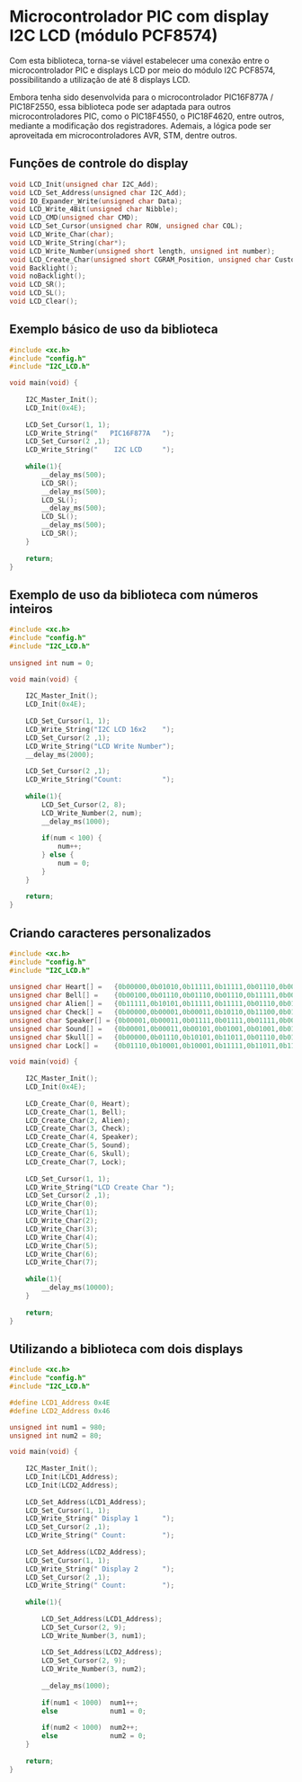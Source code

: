 # Microcontrolador PIC com display I2C LCD (módulo PCF8574)
Com esta biblioteca, torna-se viável estabelecer uma conexão entre o microcontrolador PIC e displays LCD por meio do módulo I2C PCF8574, possibilitando a utilização de até 8 displays LCD.

Embora tenha sido desenvolvida para o microcontrolador PIC16F877A / PIC18F2550, essa biblioteca pode ser adaptada para outros microcontroladores PIC, como o PIC18F4550, o PIC18F4620, entre outros, mediante a modificação dos registradores. Ademais, a lógica pode ser aproveitada em microcontroladores AVR, STM, dentre outros.

## Funções de controle do display 

``` C
void LCD_Init(unsigned char I2C_Add);
void LCD_Set_Address(unsigned char I2C_Add);
void IO_Expander_Write(unsigned char Data);
void LCD_Write_4Bit(unsigned char Nibble);
void LCD_CMD(unsigned char CMD);
void LCD_Set_Cursor(unsigned char ROW, unsigned char COL);
void LCD_Write_Char(char);
void LCD_Write_String(char*);
void LCD_Write_Number(unsigned short length, unsigned int number);
void LCD_Create_Char(unsigned short CGRAM_Position, unsigned char Custom_Char[]);
void Backlight();
void noBacklight();
void LCD_SR();
void LCD_SL();
void LCD_Clear();
```

## Exemplo básico de uso da biblioteca

``` C
#include <xc.h>
#include "config.h"
#include "I2C_LCD.h"

void main(void) {
    
    I2C_Master_Init();
    LCD_Init(0x4E);
    
    LCD_Set_Cursor(1, 1);
    LCD_Write_String("   PIC16F877A   ");
    LCD_Set_Cursor(2 ,1);
    LCD_Write_String("    I2C LCD     ");
    
    while(1){
        __delay_ms(500);
        LCD_SR();
        __delay_ms(500);
        LCD_SL();
        __delay_ms(500);
        LCD_SL();
        __delay_ms(500);
        LCD_SR();
    }
    
    return;
}
```

## Exemplo de uso da biblioteca com números inteiros

```C
#include <xc.h>
#include "config.h"
#include "I2C_LCD.h"
    
unsigned int num = 0;

void main(void) {
    
    I2C_Master_Init();
    LCD_Init(0x4E);
    
    LCD_Set_Cursor(1, 1);
    LCD_Write_String("I2C LCD 16x2    ");
    LCD_Set_Cursor(2 ,1);
    LCD_Write_String("LCD Write Number");
    __delay_ms(2000);
    
    LCD_Set_Cursor(2 ,1);
    LCD_Write_String("Count:          ");
    
    while(1){
        LCD_Set_Cursor(2, 8);
        LCD_Write_Number(2, num);
        __delay_ms(1000);
        
        if(num < 100) {
            num++;
        } else {
            num = 0;
        }
    }
    
    return;
}
```

## Criando caracteres personalizados
```C
#include <xc.h>
#include "config.h"
#include "I2C_LCD.h"
    
unsigned char Heart[] =   {0b00000,0b01010,0b11111,0b11111,0b01110,0b00100,0b00000,0b00000};
unsigned char Bell[] =    {0b00100,0b01110,0b01110,0b01110,0b11111,0b00000,0b00100,0b00000};
unsigned char Alien[] =   {0b11111,0b10101,0b11111,0b11111,0b01110,0b01010,0b11011,0b00000};
unsigned char Check[] =   {0b00000,0b00001,0b00011,0b10110,0b11100,0b01000,0b00000,0b00000};
unsigned char Speaker[] = {0b00001,0b00011,0b01111,0b01111,0b01111,0b00011,0b00001,0b00000};
unsigned char Sound[] =   {0b00001,0b00011,0b00101,0b01001,0b01001,0b01011,0b11011,0b11000};
unsigned char Skull[] =   {0b00000,0b01110,0b10101,0b11011,0b01110,0b01110,0b00000,0b00000};
unsigned char Lock[] =    {0b01110,0b10001,0b10001,0b11111,0b11011,0b11011,0b11111,0b00000};

void main(void) {
    
    I2C_Master_Init();
    LCD_Init(0x4E);
    
    LCD_Create_Char(0, Heart);
    LCD_Create_Char(1, Bell);
    LCD_Create_Char(2, Alien);
    LCD_Create_Char(3, Check);
    LCD_Create_Char(4, Speaker);
    LCD_Create_Char(5, Sound);
    LCD_Create_Char(6, Skull);
    LCD_Create_Char(7, Lock);
    
    LCD_Set_Cursor(1, 1);
    LCD_Write_String("LCD Create Char ");
    LCD_Set_Cursor(2 ,1);
    LCD_Write_Char(0);
    LCD_Write_Char(1);
    LCD_Write_Char(2);
    LCD_Write_Char(3);
    LCD_Write_Char(4);
    LCD_Write_Char(5);
    LCD_Write_Char(6);
    LCD_Write_Char(7);
    
    while(1){
        __delay_ms(10000);
    }
    
    return;
}
```

## Utilizando a biblioteca com dois displays
``` C
#include <xc.h>
#include "config.h"
#include "I2C_LCD.h"

#define LCD1_Address 0x4E
#define LCD2_Address 0x46

unsigned int num1 = 980;
unsigned int num2 = 80;

void main(void) {
    
    I2C_Master_Init();
    LCD_Init(LCD1_Address);
    LCD_Init(LCD2_Address);
    
    LCD_Set_Address(LCD1_Address);
    LCD_Set_Cursor(1, 1);
    LCD_Write_String(" Display 1      ");
    LCD_Set_Cursor(2 ,1);
    LCD_Write_String(" Count:         ");
    
    LCD_Set_Address(LCD2_Address);
    LCD_Set_Cursor(1, 1);
    LCD_Write_String(" Display 2      ");
    LCD_Set_Cursor(2 ,1);
    LCD_Write_String(" Count:         ");
    
    while(1){
        
        LCD_Set_Address(LCD1_Address);
        LCD_Set_Cursor(2, 9);
        LCD_Write_Number(3, num1);
        
        LCD_Set_Address(LCD2_Address);
        LCD_Set_Cursor(2, 9);
        LCD_Write_Number(3, num2);
        
        __delay_ms(1000);
        
        if(num1 < 1000)  num1++;
        else             num1 = 0;
        
        if(num2 < 1000)  num2++;
        else             num2 = 0;
    }
    
    return;
}
```
